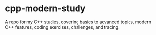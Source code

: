 # cpp-modern-study
A repo for my C++ studies, covering basics to advanced topics, modern C++ features, coding exercises, challenges, and tracing.
